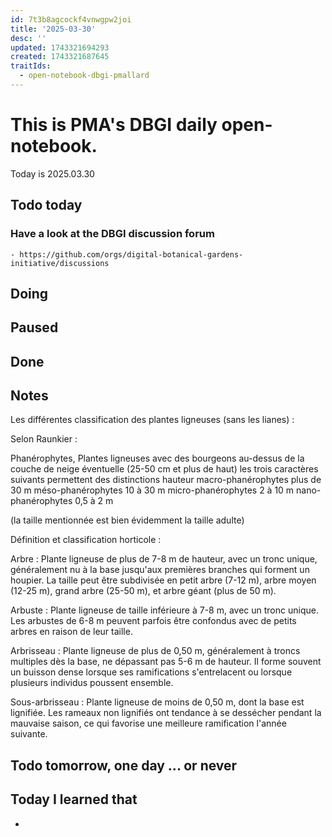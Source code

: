 ```yaml
---
id: 7t3b8agcockf4vnwgpw2joi
title: '2025-03-30'
desc: ''
updated: 1743321694293
created: 1743321687645
traitIds:
  - open-notebook-dbgi-pmallard
---
```



# This is PMA's DBGI daily open-notebook.

Today is 2025.03.30

## Todo today

### Have a look at the DBGI discussion forum
    - https://github.com/orgs/digital-botanical-gardens-initiative/discussions
###
###

## Doing

## Paused

## Done

## Notes

Les différentes classification des plantes ligneuses (sans les lianes) :
 
Selon Raunkier :
 
Phanérophytes, Plantes ligneuses avec des bourgeons au-dessus de la couche de neige éventuelle (25-50 cm et plus de haut) les trois caractères suivants permettent des distinctions
hauteur
macro-phanérophytes plus de 30 m
méso-phanérophytes 10 à 30 m
micro-phanérophytes 2 à 10 m
nano-phanérophytes 0,5 à 2 m
 
(la taille mentionnée est bien évidemment la taille adulte)
 
Définition et classification horticole :
 
Arbre : Plante ligneuse de plus de 7-8 m de hauteur, avec un tronc unique, généralement nu à la base jusqu'aux premières branches qui forment un houpier. La taille peut être subdivisée en petit arbre (7-12 m), arbre moyen (12-25 m), grand arbre (25-50 m), et arbre géant (plus de 50 m).
 
Arbuste : Plante ligneuse de taille inférieure à 7-8 m, avec un tronc unique. Les arbustes de 6-8 m peuvent parfois être confondus avec de petits arbres en raison de leur taille.
 
Arbrisseau : Plante ligneuse de plus de 0,50 m, généralement à troncs multiples dès la base, ne dépassant pas 5-6 m de hauteur. Il forme souvent un buisson dense lorsque ses ramifications s'entrelacent ou lorsque plusieurs individus poussent ensemble.
 
Sous-arbrisseau : Plante ligneuse de moins de 0,50 m, dont la base est lignifiée. Les rameaux non lignifiés ont tendance à se dessécher pendant la mauvaise saison, ce qui favorise une meilleure ramification l'année suivante.

## Todo tomorrow, one day ... or never

###
###
###


## Today I learned that

-